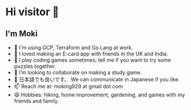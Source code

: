 # Hi visitor 👋
## I'm Moki

- 🔭 I'm using GCP, Terraform and Go Lang at work.
- 🍂 I loved making an E-card app with friends in the UK and India.
- 🌱 I play coding games sometimes; tell me if you want to try some puzzles together.
- 👯 I’m looking to collaborate on making a study game.
- 💬 日本語でも良いです。 We can communicate in Japanese if you like.
- 📫 Reach me at: moking929 at gmail dot com
- 😄 Hobbies: hiking, home improvement, gardening, and games with my friends and family.
